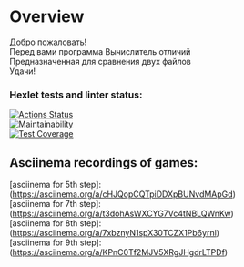 # Overview
Добро пожаловать! <br>
Перед вами программа Вычислитель отличий <br>
Предназначенная для сравнения двух файлов <br>
Удачи!<br>

### Hexlet tests and linter status:
[![Actions Status](https://github.com/EugeneViktP/java-project-71/actions/workflows/hexlet-check.yml/badge.svg)](https://github.com/EugeneViktP/java-project-71/actions)<br>
[![Maintainability](https://api.codeclimate.com/v1/badges/94ee7492505304b2178d/maintainability)](https://codeclimate.com/github/EugeneViktP/java-project-71/maintainability)<br>
[![Test Coverage](https://api.codeclimate.com/v1/badges/94ee7492505304b2178d/test_coverage)](https://codeclimate.com/github/EugeneViktP/java-project-71/test_coverage)

## Asciinema recordings of games: <br>

[asciinema for 5th step]:(https://asciinema.org/a/cHJQopCQTpiDDXpBUNvdMApGd) <br>
[asciinema for 7th step]:(https://asciinema.org/a/t3dohAsWXCYG7Vc4tNBLQWnKw) <br>
[asciinema for 8th step]:(https://asciinema.org/a/7xbznyN1spX30TCZX1Pb6yrnl) <br>
[asciinema for 9th step]:(https://asciinema.org/a/KPnC0Tf2MJV5XRgJHgdrLTPDf) <br>
